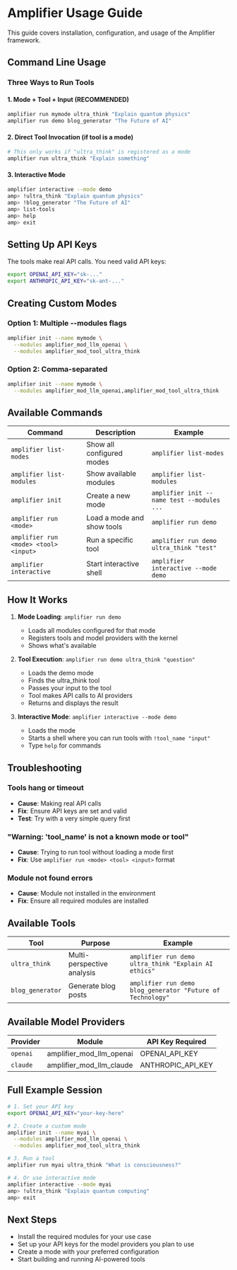 # Amplifier Usage Guide

This guide covers installation, configuration, and usage of the Amplifier framework.

## Command Line Usage

### Three Ways to Run Tools

#### 1. Mode + Tool + Input (RECOMMENDED)
```bash
amplifier run mymode ultra_think "Explain quantum physics"
amplifier run demo blog_generator "The Future of AI"
```

#### 2. Direct Tool Invocation (if tool is a mode)
```bash
# This only works if "ultra_think" is registered as a mode
amplifier run ultra_think "Explain something"
```

#### 3. Interactive Mode
```bash
amplifier interactive --mode demo
amp> !ultra_think "Explain quantum physics"
amp> !blog_generator "The Future of AI"
amp> list-tools
amp> help
amp> exit
```

## Setting Up API Keys

The tools make real API calls. You need valid API keys:

```bash
export OPENAI_API_KEY="sk-..."
export ANTHROPIC_API_KEY="sk-ant-..."
```

## Creating Custom Modes

### Option 1: Multiple --modules flags
```bash
amplifier init --name mymode \
  --modules amplifier_mod_llm_openai \
  --modules amplifier_mod_tool_ultra_think
```

### Option 2: Comma-separated
```bash
amplifier init --name mymode \
  --modules amplifier_mod_llm_openai,amplifier_mod_tool_ultra_think
```

## Available Commands

| Command | Description | Example |
|---------|-------------|---------|
| `amplifier list-modes` | Show all configured modes | `amplifier list-modes` |
| `amplifier list-modules` | Show available modules | `amplifier list-modules` |
| `amplifier init` | Create a new mode | `amplifier init --name test --modules ...` |
| `amplifier run <mode>` | Load a mode and show tools | `amplifier run demo` |
| `amplifier run <mode> <tool> <input>` | Run a specific tool | `amplifier run demo ultra_think "test"` |
| `amplifier interactive` | Start interactive shell | `amplifier interactive --mode demo` |

## How It Works

1. **Mode Loading**: `amplifier run demo`
   - Loads all modules configured for that mode
   - Registers tools and model providers with the kernel
   - Shows what's available

2. **Tool Execution**: `amplifier run demo ultra_think "question"`
   - Loads the demo mode
   - Finds the ultra_think tool
   - Passes your input to the tool
   - Tool makes API calls to AI providers
   - Returns and displays the result

3. **Interactive Mode**: `amplifier interactive --mode demo`
   - Loads the mode
   - Starts a shell where you can run tools with `!tool_name "input"`
   - Type `help` for commands

## Troubleshooting

### Tools hang or timeout
- **Cause**: Making real API calls
- **Fix**: Ensure API keys are set and valid
- **Test**: Try with a very simple query first

### "Warning: 'tool_name' is not a known mode or tool"
- **Cause**: Trying to run tool without loading a mode first
- **Fix**: Use `amplifier run <mode> <tool> <input>` format

### Module not found errors
- **Cause**: Module not installed in the environment
- **Fix**: Ensure all required modules are installed

## Available Tools

| Tool | Purpose | Example |
|------|---------|---------|
| `ultra_think` | Multi-perspective analysis | `amplifier run demo ultra_think "Explain AI ethics"` |
| `blog_generator` | Generate blog posts | `amplifier run demo blog_generator "Future of Technology"` |

## Available Model Providers

| Provider | Module | API Key Required |
|----------|--------|------------------|
| `openai` | amplifier_mod_llm_openai | OPENAI_API_KEY |
| `claude` | amplifier_mod_llm_claude | ANTHROPIC_API_KEY |

## Full Example Session

```bash
# 1. Set your API key
export OPENAI_API_KEY="your-key-here"

# 2. Create a custom mode
amplifier init --name myai \
  --modules amplifier_mod_llm_openai \
  --modules amplifier_mod_tool_ultra_think

# 3. Run a tool
amplifier run myai ultra_think "What is consciousness?"

# 4. Or use interactive mode
amplifier interactive --mode myai
amp> !ultra_think "Explain quantum computing"
amp> exit
```

## Next Steps

- Install the required modules for your use case
- Set up your API keys for the model providers you plan to use
- Create a mode with your preferred configuration
- Start building and running AI-powered tools